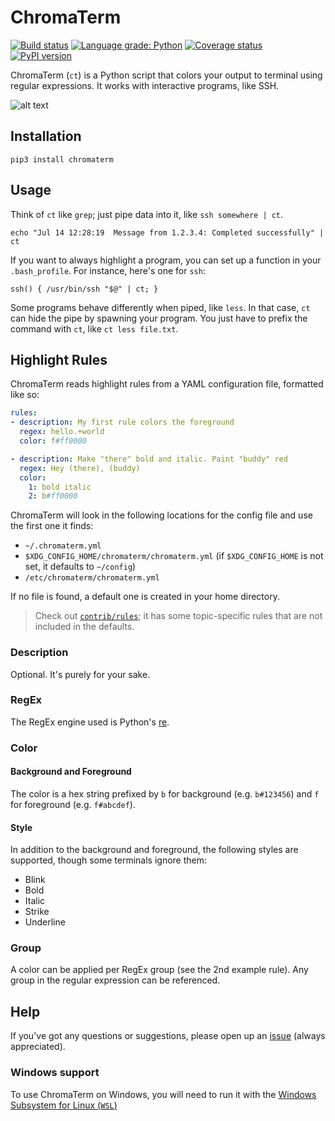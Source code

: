 # ChromaTerm

[![Build status](https://img.shields.io/github/workflow/status/hSaria/ChromaTerm/CI/master)](https://github.com/hSaria/ChromaTerm/actions?query=workflow%3ACI)
[![Language grade: Python](https://img.shields.io/lgtm/grade/python/github/hSaria/ChromaTerm)](https://lgtm.com/projects/g/hSaria/ChromaTerm/context:python)
[![Coverage status](https://coveralls.io/repos/github/hSaria/ChromaTerm/badge.svg)](https://coveralls.io/github/hSaria/ChromaTerm)
[![PyPI version](https://badge.fury.io/py/chromaterm.svg)](https://badge.fury.io/py/chromaterm)

ChromaTerm (`ct`) is a Python script that colors your output to terminal using
regular expressions. It works with interactive programs, like SSH.

![alt text](https://github.com/hSaria/ChromaTerm/raw/master/.github/junos-show-interface.png "Example output")

## Installation

```shell
pip3 install chromaterm
```

## Usage

Think of `ct` like `grep`; just pipe data into it, like `ssh somewhere | ct`.

```shell
echo "Jul 14 12:28:19  Message from 1.2.3.4: Completed successfully" | ct
```

If you want to always highlight a program, you can set up a function in your
`.bash_profile`. For instance, here's one for `ssh`:
```shell
ssh() { /usr/bin/ssh "$@" | ct; }
```

Some programs behave differently when piped, like `less`. In that case, `ct` can
hide the pipe by spawning your program. You just have to prefix the command with
`ct`, like `ct less file.txt`.

## Highlight Rules

ChromaTerm reads highlight rules from a YAML configuration file, formatted like so:

```yaml
rules:
- description: My first rule colors the foreground
  regex: hello.+world
  color: f#ff0000

- description: Make "there" bold and italic. Paint "buddy" red
  regex: Hey (there), (buddy)
  color:
    1: bold italic
    2: b#ff0000
```

ChromaTerm will look in the following locations for the config file and use the
first one it finds:

 * `~/.chromaterm.yml`
 * `$XDG_CONFIG_HOME/chromaterm/chromaterm.yml` (if `$XDG_CONFIG_HOME` is not set,
 it defaults to `~/config`)
 * `/etc/chromaterm/chromaterm.yml`

If no file is found, a default one is created in your home directory.

> Check out [`contrib/rules`](https://github.com/hSaria/ChromaTerm/tree/master/contrib/rules);
> it has some topic-specific rules that are not included in the defaults.

### Description

Optional. It's purely for your sake.

### RegEx

The RegEx engine used is Python's [re](https://docs.python.org/3/library/re.html).

### Color

#### Background and Foreground

The color is a hex string prefixed by `b` for background (e.g. `b#123456`) and
`f` for foreground (e.g. `f#abcdef`).

#### Style

In addition to the background and foreground, the following styles are supported,
though some terminals ignore them:

 * Blink
 * Bold
 * Italic
 * Strike
 * Underline

### Group

A color can be applied per RegEx group (see the 2nd example rule). Any group in
the regular expression can be referenced.

## Help

If you've got any questions or suggestions, please open up an
[issue](https://github.com/hSaria/ChromaTerm/issues/new/choose) (always
appreciated).

### Windows support

To use ChromaTerm on Windows, you will need to run it with the
[Windows Subsystem for Linux (`WSL`)](https://docs.microsoft.com/en-us/windows/wsl/about)
